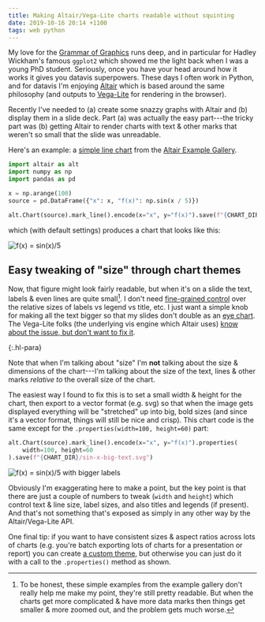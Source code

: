 ```yaml
---
title: Making Altair/Vega-Lite charts readable without squinting
date: 2019-10-16 20:14 +1100
tags: web python
---
```


My love for the [Grammar of
Graphics](https://www.amazon.com/Grammar-Graphics-Statistics-Computing/dp/0387245448)
runs deep, and in particular for Hadley Wickham's famous `ggplot2` which showed
me the light back when I was a young PhD student. Seriously, once you have your
head around how it works it gives you datavis superpowers. These days I often
work in Python, and for datavis I'm enjoying
[Altair](https://altair-viz.github.io/index.html) which is based around the same
philosophy (and outputs to [Vega-Lite](https://vega.github.io/vega-lite/) for
rendering in the browser).

Recently I've needed to (a) create some snazzy graphs with Altair and (b)
display them in a slide deck. Part (a) was actually the easy part---the tricky
part was (b) getting Altair to render charts with text & other marks that
weren't so small that the slide was unreadable.

Here's an example: a [simple line
chart](https://altair-viz.github.io/gallery/simple_line_chart.html) from the
[Altair Example Gallery](https://altair-viz.github.io/gallery/index.html).

``` python
import altair as alt
import numpy as np
import pandas as pd

x = np.arange(100)
source = pd.DataFrame({"x": x, "f(x)": np.sin(x / 5)})

alt.Chart(source).mark_line().encode(x="x", y="f(x)").save(f"{CHART_DIR}/sin-x.svg")
```

which (with default settings) produces a chart that looks like this:

<p><img alt="f(x) = sin(x)/5" src="{{ site.baseurl }}/assets/images/posts/altair-charts/sin-x.svg" /></p>

## Easy tweaking of "size" through chart themes

Now, that figure might look fairly readable, but when it's on a slide the text,
labels & even lines are quite small[^examples]. I don't need [fine-grained
control](https://github.com/vega/vega-lite/issues/1714) over the relative sizes
of labels vs legend vs title, etc. I just want a simple knob for making all the
text bigger so that my slides don't double as an [eye
chart](https://en.wikipedia.org/wiki/Eye_chart). The Vega-Lite folks (the
underlying vis engine which Altair uses) [know about the issue, but don't want
to fix it](https://github.com/vega/vega-parser/issues/18).

{:.hl-para}

Note that when I'm talking about "size" I'm **not** talking about the size &
dimensions of the chart---I'm talking about the size of the text, lines & other
marks _relative to_ the overall size of the chart.

The easiest way I found to fix this is to set a small width & height for the
chart, then export to a vector format (e.g. svg) so that when the image gets
displayed everything will be "stretched" up into big, bold sizes (and since it's
a vector format, things will still be nice and crisp). This chart code is the
same except for the `.properties(width=100, height=60)` part:

``` python
alt.Chart(source).mark_line().encode(x="x", y="f(x)").properties(
    width=100, height=60
).save(f"{CHART_DIR}/sin-x-big-text.svg")
```

<p><img alt="f(x) = sin(x)/5 with bigger labels" src="{{ site.baseurl }}/assets/images/posts/altair-charts/sin-x-big-text.svg" /></p>

Obviously I'm exaggerating here to make a point, but the key point is that there
are just a couple of numbers to tweak (`width` and `height`) which control text
& line size, label sizes, and also titles and legends (if present). And that's
not something that's exposed as simply in any other way by the Altair/Vega-Lite
API.

One final tip: if you want to have consistent sizes & aspect ratios across lots
of charts (e.g. you're batch exporting lots of charts for a presentation or
report) you can create [a custom
theme](https://altair-viz.github.io/user_guide/configuration.html#defining-a-custom-theme),
but otherwise you can just do it with a call to the `.properties()` method as
shown.

[^examples]:
    To be honest, these simple examples from the example gallery don't really
    help me make my point, they're still pretty readable. But when the charts
    get more complicated & have more data marks then things get smaller & more
    zoomed out, and the problem gets much worse.
